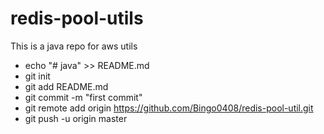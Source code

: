 # redis-pool-utils
This is a java repo for aws utils

+ echo "# java" >> README.md
+ git init
+ git add README.md
+ git commit -m "first commit"
+ git remote add origin https://github.com/Bingo0408/redis-pool-util.git
+ git push -u origin master


